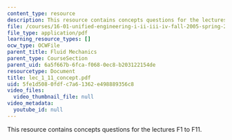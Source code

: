 ```yaml
---
content_type: resource
description: This resource contains concepts questions for the lectures F1 to F11.
file: /courses/16-01-unified-engineering-i-ii-iii-iv-fall-2005-spring-2006/5fe1d5080fdfc7a61362e498889356c8_lec_1_11_concept.pdf
file_type: application/pdf
learning_resource_types: []
ocw_type: OCWFile
parent_title: Fluid Mechanics
parent_type: CourseSection
parent_uid: 6a5f667b-6fca-f068-0ec8-b203122154de
resourcetype: Document
title: lec_1_11_concept.pdf
uid: 5fe1d508-0fdf-c7a6-1362-e498889356c8
video_files:
  video_thumbnail_file: null
video_metadata:
  youtube_id: null
---
```

This resource contains concepts questions for the lectures F1 to F11.